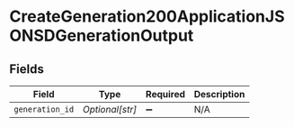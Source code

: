 # CreateGeneration200ApplicationJSONSDGenerationOutput


## Fields

| Field              | Type               | Required           | Description        |
| ------------------ | ------------------ | ------------------ | ------------------ |
| `generation_id`    | *Optional[str]*    | :heavy_minus_sign: | N/A                |